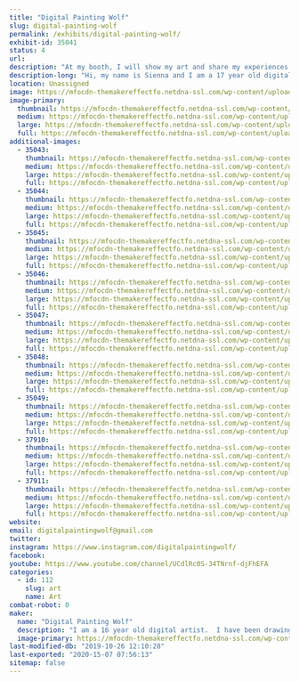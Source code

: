 ```yaml
---
title: "Digital Painting Wolf"
slug: digital-painting-wolf
permalink: /exhibits/digital-painting-wolf/
exhibit-id: 35041
status: 4
url: 
description: "At my booth, I will show my art and share my experiences.  Last year, I was dressed up as my character Nimmy.  This year, I will be dressed up as my crazy character Highlight.  I want to inspire creativity and show people that with practice, anything is possible."
description-long: "Hi, my name is Sienna and I am a 17 year old digital artist.  I have been drawing digitally for over two years now, but I have been drawing in general all my life.  I was never really good at traditional art, but everything changed when I saw my step sister doing digital art.  I started drawing with a mouse which was pretty hard, but over time, I got a tablet and my art life exploded!  This is my third year of exhibiting at Maker Faire, and I am excited to see all the other Makers again, and have a blast with young entrepreneurs like myself.  All my drawings are kid friendly, I have never even thought about drawing mature content.  I mostly draw either my characters from the stories I wrote, fan art, or just random illustrations.  I will be accepting donations and with every donation I will draw a picture of the donator or one of their family members.  There is no specific amount, it's just any donation.  At my booth, I will show my first digital painting using a mouse and my first digital painting using a tablet.  I want to show kids that with practice, you can do anything!  I will have some other things at my booth like photo slides, live drawing, coloring sheets and crayons, and some information cards to my YouTube channel and Instagram page.  I want to make myself known to the public and hopefully get more requests for drawings.  I hope to see you all at this years Maker Faire!  Let's make it another good one!"
location: Unassigned
image: https://mfocdn-themakereffectfo.netdna-ssl.com/wp-content/uploads/2019/07/IMG_5244-768x1024.jpg
image-primary:
  thumbnail: https://mfocdn-themakereffectfo.netdna-ssl.com/wp-content/uploads/2019/07/IMG_5244-150x150.jpg
  medium: https://mfocdn-themakereffectfo.netdna-ssl.com/wp-content/uploads/2019/07/IMG_5244-225x300.jpg
  large: https://mfocdn-themakereffectfo.netdna-ssl.com/wp-content/uploads/2019/07/IMG_5244-768x1024.jpg
  full: https://mfocdn-themakereffectfo.netdna-ssl.com/wp-content/uploads/2019/07/IMG_5244.jpg
additional-images:
  - 35043:
    thumbnail: https://mfocdn-themakereffectfo.netdna-ssl.com/wp-content/uploads/2019/07/NewCanvas1hngfgf-150x150.png
    medium: https://mfocdn-themakereffectfo.netdna-ssl.com/wp-content/uploads/2019/07/NewCanvas1hngfgf-300x240.png
    large: https://mfocdn-themakereffectfo.netdna-ssl.com/wp-content/uploads/2019/07/NewCanvas1hngfgf-1024x819.png
    full: https://mfocdn-themakereffectfo.netdna-ssl.com/wp-content/uploads/2019/07/NewCanvas1hngfgf.png
  - 35044:
    thumbnail: https://mfocdn-themakereffectfo.netdna-ssl.com/wp-content/uploads/2019/07/NewCanvas1erer-150x150.png
    medium: https://mfocdn-themakereffectfo.netdna-ssl.com/wp-content/uploads/2019/07/NewCanvas1erer-240x300.png
    large: https://mfocdn-themakereffectfo.netdna-ssl.com/wp-content/uploads/2019/07/NewCanvas1erer-819x1024.png
    full: https://mfocdn-themakereffectfo.netdna-ssl.com/wp-content/uploads/2019/07/NewCanvas1erer.png
  - 35045:
    thumbnail: https://mfocdn-themakereffectfo.netdna-ssl.com/wp-content/uploads/2019/07/NewCanvas1fghf-150x150.png
    medium: https://mfocdn-themakereffectfo.netdna-ssl.com/wp-content/uploads/2019/07/NewCanvas1fghf-300x240.png
    large: https://mfocdn-themakereffectfo.netdna-ssl.com/wp-content/uploads/2019/07/NewCanvas1fghf-1024x819.png
    full: https://mfocdn-themakereffectfo.netdna-ssl.com/wp-content/uploads/2019/07/NewCanvas1fghf.png
  - 35046:
    thumbnail: https://mfocdn-themakereffectfo.netdna-ssl.com/wp-content/uploads/2019/07/NewCanvas1gfvdsfgbs-150x150.png
    medium: https://mfocdn-themakereffectfo.netdna-ssl.com/wp-content/uploads/2019/07/NewCanvas1gfvdsfgbs-240x300.png
    large: https://mfocdn-themakereffectfo.netdna-ssl.com/wp-content/uploads/2019/07/NewCanvas1gfvdsfgbs-819x1024.png
    full: https://mfocdn-themakereffectfo.netdna-ssl.com/wp-content/uploads/2019/07/NewCanvas1gfvdsfgbs.png
  - 35047:
    thumbnail: https://mfocdn-themakereffectfo.netdna-ssl.com/wp-content/uploads/2019/07/NewCanvas1jfjfccdgg-150x150.png
    medium: https://mfocdn-themakereffectfo.netdna-ssl.com/wp-content/uploads/2019/07/NewCanvas1jfjfccdgg-240x300.png
    large: https://mfocdn-themakereffectfo.netdna-ssl.com/wp-content/uploads/2019/07/NewCanvas1jfjfccdgg-819x1024.png
    full: https://mfocdn-themakereffectfo.netdna-ssl.com/wp-content/uploads/2019/07/NewCanvas1jfjfccdgg.png
  - 35048:
    thumbnail: https://mfocdn-themakereffectfo.netdna-ssl.com/wp-content/uploads/2019/07/NewCanvas1gdgd-150x150.png
    medium: https://mfocdn-themakereffectfo.netdna-ssl.com/wp-content/uploads/2019/07/NewCanvas1gdgd-300x240.png
    large: https://mfocdn-themakereffectfo.netdna-ssl.com/wp-content/uploads/2019/07/NewCanvas1gdgd-1024x819.png
    full: https://mfocdn-themakereffectfo.netdna-ssl.com/wp-content/uploads/2019/07/NewCanvas1gdgd.png
  - 35049:
    thumbnail: https://mfocdn-themakereffectfo.netdna-ssl.com/wp-content/uploads/2019/07/NewCanvas1ftt-150x150.png
    medium: https://mfocdn-themakereffectfo.netdna-ssl.com/wp-content/uploads/2019/07/NewCanvas1ftt-240x300.png
    large: https://mfocdn-themakereffectfo.netdna-ssl.com/wp-content/uploads/2019/07/NewCanvas1ftt-819x1024.png
    full: https://mfocdn-themakereffectfo.netdna-ssl.com/wp-content/uploads/2019/07/NewCanvas1ftt.png
  - 37910:
    thumbnail: https://mfocdn-themakereffectfo.netdna-ssl.com/wp-content/uploads/2019/09/NewCanvas1mgggk-150x150.png
    medium: https://mfocdn-themakereffectfo.netdna-ssl.com/wp-content/uploads/2019/09/NewCanvas1mgggk-240x300.png
    large: https://mfocdn-themakereffectfo.netdna-ssl.com/wp-content/uploads/2019/09/NewCanvas1mgggk-819x1024.png
    full: https://mfocdn-themakereffectfo.netdna-ssl.com/wp-content/uploads/2019/09/NewCanvas1mgggk.png
  - 37911:
    thumbnail: https://mfocdn-themakereffectfo.netdna-ssl.com/wp-content/uploads/2019/09/NewCanvas1uufuf-150x150.png
    medium: https://mfocdn-themakereffectfo.netdna-ssl.com/wp-content/uploads/2019/09/NewCanvas1uufuf-240x300.png
    large: https://mfocdn-themakereffectfo.netdna-ssl.com/wp-content/uploads/2019/09/NewCanvas1uufuf-819x1024.png
    full: https://mfocdn-themakereffectfo.netdna-ssl.com/wp-content/uploads/2019/09/NewCanvas1uufuf.png
website: 
email: digitalpaintingwolf@gmail.com
twitter: 
instagram: https://www.instagram.com/digitalpaintingwolf/
facebook: 
youtube: https://www.youtube.com/channel/UCdlRc0S-34TNrnf-djFhEFA
categories:
  - id: 112
    slug: art
    name: Art
combat-robot: 0
maker:
  name: "Digital Painting Wolf"
  description: "I am a 16 year old digital artist.  I have been drawing for over a year, and it has completely changed my life.  My step sister and my mother are my biggest inspirations.  They both draw and they help me to improve.  Ever since my first drawing I have not stopped practicing, and now I have over 200 drawings.  Art helps me with my depression and anxiety, and I would love to share my experience and my art with others.  "
  image-primary: https://mfocdn-themakereffectfo.netdna-ssl.com/wp-content/uploads/2017/07/profile.png
last-modified-db: "2019-10-26 12:10:28"
last-exported: "2020-15-07 07:56:13"
sitemap: false
---
```

